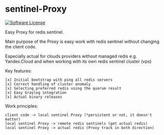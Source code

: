 # sentinel-Proxy

[![Software License](https://img.shields.io/badge/license-MIT-brightgreen.svg?style=flat-square)](LICENSE)

Easy Proxy for redis sentinel.

Main purpose of the Proxy is easy work with redis sentinel without changing the client code.

Especially actual for clouds providers without managed redis e.g. Yandex.Cloud and when working with its own redis sentinel cluster (vps)

Key features:
```
[x] Initial bootstrap with ping all redis servers
[x] Correct handling of cluster anomaly
[x] Selecting preferred redis using the quorum result
[x] Easy Graylog integration
[x] Actual binary releases
```

Work principles:
```
client code -> local sentinel Proxy (*persistent or not, it doesn't matter)
local sentinel Proxy -> remote redis sentinels (get actual redis)
local sentinel Proxy -> actual redis (Proxy track in both direction)
```
